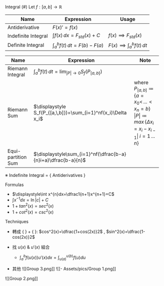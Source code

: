Integral
(#) Let $f:[a,\,b]\to \mathbb{R}$

| Name                                         | Expression                    | Usage                           |
| -------------------------------------------- | ----------------------------- | ------------------------------- |
| Antiderivative                               | $F(x)'=f(x)$                              |                                 |
| Indefinite Integral | $\int f(x)\,dx=F_{std}(x)+C$        | $f(x)\implies F_{std}(x)$             |
| Definite Integral                            | $\int_a^b f(t)\,dt=F(b)-F(a)$ | $F(x)\implies\int_a^b f(t)\,dt$ |

| Name                   | Expression                                                         | Note                                                                                                                |
| ---------------------- | ------------------------------------------------------------------ | ------------------------------------------------------------------------------------------------------------------- |
| Riemann Integral       | $\int_a^b f(t)\,dt=\displaystyle\lim_{\|P\|\to 0}S_f(P_{[a,\,b]})$ |                                                                                                                     |
| Riemann Sum            | $\displaystyle S_f(P_{[a,\,b]})=\sum_{i=1}^nf(x_i)\Delta x_i$      | where $P_{[a,\,b]}\coloneqq\{a=x_0<\,...<x_n=b\}$ $\|P\|\coloneqq max\,\{\Delta x_i=x_i-x_{i-1}$\|$\;i=1\,...\,n\}$ |
| Equi-partition Sum | $\displaystyle\sum_{i=1}^nf(\dfrac{b-a}{n}i+a)\dfrac{b-a}{n}$                                                                   |                                                                                                                     |

※ Indefinite Integral = { Antiderivatives }


Formulas
- $\displaystyle\int x^{n}dx=\dfrac1{n+1}x^{n+1}+C$
- $\displaystyle\int x^{-1}dx=\ln|c|+C$
- $1+tan^2(x)=sec^2(x)$
- $1+cot^2(x)=csc^2(x)$

Techniques
- 轉成 $\{\;\}+\{\;\}$: $cos^2(x)=\dfrac{1+cos(2x)}2$ , $sin^2(x)=\dfrac{1-cos(2x)}2$
- 找 $u(x)$ & $u'(x)$ 組合
	- $\displaystyle\int_{a}^{b}f(u(x))u'(x)dx=\int_{u(a)}^{u(b)}f(u)du$

- 其他
![[Group 3.png]]
![[- Assets/pics/Group 1.png]]

![[Group 2.png]]
